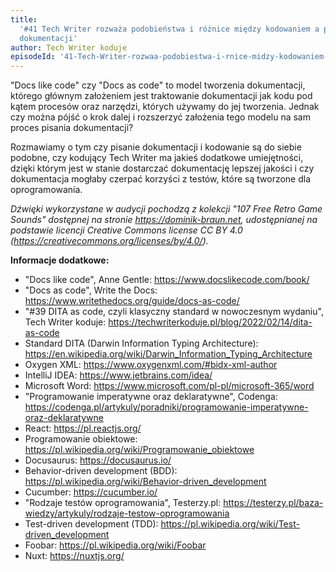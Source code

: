 ```yaml
---
title:
  '#41 Tech Writer rozważa podobieństwa i różnice między kodowaniem a pisaniem
  dokumentacji'
author: Tech Writer koduje
episodeId: '41-Tech-Writer-rozwaa-podobiestwa-i-rnice-midzy-kodowaniem-a-pisaniem-dokumentacji-e1hpf98'
---
```


"Docs like code" czy "Docs as code" to model tworzenia dokumentacji, którego
głównym założeniem jest traktowanie dokumentacji jak kodu pod kątem procesów
oraz narzędzi, których używamy do jej tworzenia. Jednak czy można pójść o krok
dalej i rozszerzyć założenia tego modelu na sam proces pisania dokumentacji?

Rozmawiamy o tym czy pisanie dokumentacji i kodowanie są do siebie podobne, czy
kodujący Tech Writer ma jakieś dodatkowe umiejętności, dzięki którym jest w
stanie dostarczać dokumentację lepszej jakości i czy dokumentacja mogłaby
czerpać korzyści z testów, które są tworzone dla oprogramowania.

_Dźwięki wykorzystane w audycji pochodzą z kolekcji "107 Free Retro Game Sounds"
dostępnej na stronie https://dominik-braun.net, udostępnianej na podstawie
licencji Creative Commons license CC BY 4.0
(https://creativecommons.org/licenses/by/4.0/)._

**Informacje dodatkowe:**

- "Docs like code", Anne Gentle: https://www.docslikecode.com/book/
- "Docs as code", Write the Docs:
  https://www.writethedocs.org/guide/docs-as-code/
- "#39 DITA as code, czyli klasyczny standard w nowoczesnym wydaniu", Tech
  Writer koduje: https://techwriterkoduje.pl/blog/2022/02/14/dita-as-code
- Standard DITA (Darwin Information Typing Architecture):
  https://en.wikipedia.org/wiki/Darwin_Information_Typing_Architecture
- Oxygen XML: https://www.oxygenxml.com/#bidx-xml-author
- IntelliJ IDEA: https://www.jetbrains.com/idea/
- Microsoft Word: https://www.microsoft.com/pl-pl/microsoft-365/word
- "Programowanie imperatywne oraz deklaratywne", Codenga:
  https://codenga.pl/artykuly/poradniki/programowanie-imperatywne-oraz-deklaratywne
- React: https://pl.reactjs.org/
- Programowanie obiektowe: https://pl.wikipedia.org/wiki/Programowanie_obiektowe
- Docusaurus: https://docusaurus.io/
- Behavior-driven development (BDD):
  https://pl.wikipedia.org/wiki/Behavior-driven_development
- Cucumber: https://cucumber.io/
- "Rodzaje testów oprogramowania", Testerzy.pl:
  https://testerzy.pl/baza-wiedzy/artykuly/rodzaje-testow-oprogramowania
- Test-driven development (TDD):
  https://pl.wikipedia.org/wiki/Test-driven_development
- Foobar: https://pl.wikipedia.org/wiki/Foobar
- Nuxt: https://nuxtjs.org/
